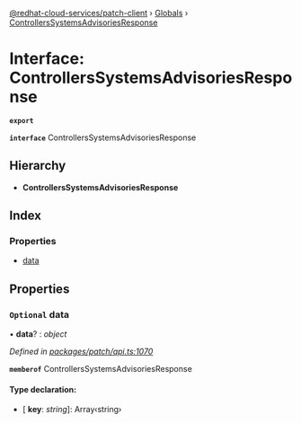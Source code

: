 [@redhat-cloud-services/patch-client](../README.md) › [Globals](../globals.md) › [ControllersSystemsAdvisoriesResponse](controllerssystemsadvisoriesresponse.md)

# Interface: ControllersSystemsAdvisoriesResponse

**`export`** 

**`interface`** ControllersSystemsAdvisoriesResponse

## Hierarchy

* **ControllersSystemsAdvisoriesResponse**

## Index

### Properties

* [data](controllerssystemsadvisoriesresponse.md#optional-data)

## Properties

### `Optional` data

• **data**? : *object*

*Defined in [packages/patch/api.ts:1070](https://github.com/RedHatInsights/javascript-clients/blob/44877be/packages/patch/api.ts#L1070)*

**`memberof`** ControllersSystemsAdvisoriesResponse

#### Type declaration:

* \[ **key**: *string*\]: Array‹string›

